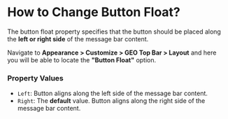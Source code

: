 # How to Change Button Float?

The button float property specifies that the button should be placed along the **left or right side** of the message bar content.

Navigate to **Appearance > Customize > GEO Top Bar > Layout** and here you will be able to locate the **"Button Float"** option.

### Property Values

* ```Left```:  Button aligns along the left side of the message bar content.
* ```Right```: The **default** value. Button aligns along the right side of the message bar content.
